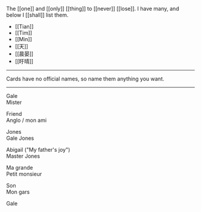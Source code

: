 The [[one]] and [[only]] [[thing]] to [[never]] [[lose]].
I have many, and below I [[shall]] list them.

* [[Tian]]
* [[Tim]]
* [[Min]]
* [[天]]
* [[晨晏]]
* [[旴晴]]
***
Cards have no official names, so name them anything you want.

* * *
  
Gale  
Mister  
  
Friend  
Anglo / mon ami  
  
Jones  
Gale Jones  
  
Abigail ("My father's joy")  
Master Jones  
  
Ma grande  
Petit monsieur  
  
Son  
Mon gars  
  
Gale